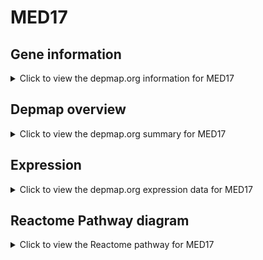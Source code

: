 <h1>MED17</h1>

<h2>Gene information</h2>
<details>
  <summary>Click to view the depmap.org information for MED17</summary>
  <p><a href="https://depmap.org/portal/gene/MED17?tab=about" target="_BLANK">Open page in a new tab...</a></p>
  <iframe src="https://depmap.org/portal/gene/MED17?tab=about" style="border:none;width:100%;height:800px"></iframe>
</details>

<h2>Depmap overview</h2>
<details>
  <summary>Click to view the depmap.org summary for MED17</summary>
  <p><a href="https://depmap.org/portal/gene/MED17?tab=overview" target="_BLANK">Open page in a new tab...</a></p>
  <iframe src="https://depmap.org/portal/gene/MED17?tab=overview" style="border:none;width:100%;height:800px"></iframe>
</details>

<h2>Expression</h2>
<details>
  <summary>Click to view the depmap.org expression data for MED17</summary>
  <p><a href="https://depmap.org/portal/gene/MED17?tab=characterization" target="_BLANK">Open page in a new tab...</a></p>
  <iframe src="https://depmap.org/portal/gene/MED17?tab=characterization" style="border:none;width:100%;height:800px"></iframe>
</details>



<h2>Reactome Pathway diagram</h2>
<details>
  <summary>Click to view the Reactome pathway for MED17</summary>
  <p><a href="https://reactome.org/PathwayBrowser/#/R-HSA-381340" target="_BLANK">Open page in a new tab...</a></p>
  <p>Transcriptional regulation of white adipocyte differentiation</p>
<iframe src="https://reactome.org/PathwayBrowser/#/R-HSA-381340" style="border:none;width:100%;height:800px"></iframe>
</details>




